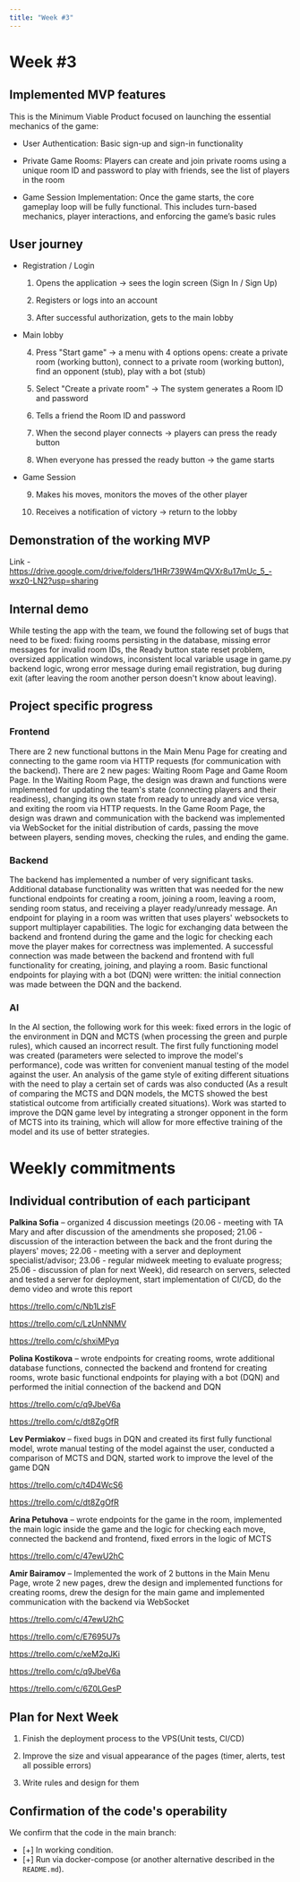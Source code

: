 ```yaml
---
title: "Week #3"
---
```


# **Week #3**

## Implemented MVP features

This is the Minimum Viable Product focused on launching the essential mechanics of the game:

- User Authentication: Basic sign-up and sign-in functionality

- Private Game Rooms: Players can create and join private rooms using a unique room ID and password to play with friends, see the list of players in the room

- Game Session Implementation: Once the game starts, the core gameplay loop will be fully functional. This includes turn-based mechanics, player interactions, and enforcing the game’s basic rules

## User journey

- Registration / Login

    1. Opens the application → sees the login screen (Sign In / Sign Up)

    2. Registers or logs into an account

    3. After successful authorization, gets to the main lobby

- Main lobby

    4. Press "Start game" → a menu with 4 options opens: create a private room (working button), connect to a private room (working button), find an opponent (stub), play with a bot (stub)

    5. Select "Create a private room" -> The system generates a Room ID and password

    6. Tells a friend the Room ID and password

    7. When the second player connects → players can press the ready button

    8. When everyone has pressed the ready button -> the game starts

- Game Session

    9. Makes his moves, monitors the moves of the other player

    10. Receives a notification of victory → return to the lobby

## Demonstration of the working MVP

Link - https://drive.google.com/drive/folders/1HRr739W4mQVXr8u17mUc_5_-wxz0-LN2?usp=sharing

## Internal demo

While testing the app with the team, we found the following set of bugs that need to be fixed:  fixing rooms persisting in the database, missing error messages for invalid room IDs, the Ready button state reset problem, oversized application windows, inconsistent local variable usage in game.py backend logic, wrong error message during email registration, bug during exit (after leaving the room another person doesn't know about leaving).


## Project specific progress

### Frontend

There are 2 new functional buttons in the Main Menu Page for creating and connecting to the game room via HTTP requests (for communication with the backend). There are 2 new pages: Waiting Room Page and Game Room Page.  In the Waiting Room Page, the design was drawn and functions were implemented for updating the team's state (connecting players and their readiness), changing its own state from ready to unready and vice versa, and exiting the room via HTTP requests.  In the Game Room Page, the design was drawn and communication with the backend was implemented via WebSocket for the initial distribution of cards, passing the move between players, sending moves, checking the rules, and ending the game.

### Backend

The backend has implemented a number of very significant tasks. Additional database functionality was written that was needed for the new functional endpoints for creating a room, joining a room, leaving a room, sending room status, and receiving a player ready/unready message. An endpoint for playing in a room was written that uses players' websockets to support multiplayer capabilities. The logic for exchanging data between the backend and frontend during the game and the logic for checking each move the player makes for correctness was implemented. A successful connection was made between the backend and frontend with full functionality for creating, joining, and playing a room. Basic functional endpoints for playing with a bot (DQN) were written: the initial connection was made between the DQN and the backend.


### AI

In the AI ​​section, the following work for this week: fixed errors in the logic of the environment in DQN and MCTS (when processing the green and purple rules), which caused an incorrect result. The first fully functioning model was created (parameters were selected to improve the model's performance), code was written for convenient manual testing of the model against the user. An analysis of the game style of exiting different situations with the need to play a certain set of cards was also conducted (As a result of comparing the MCTS and DQN models, the MCTS showed the best statistical outcome from artificially created situations). Work was started to improve the DQN game level by integrating a stronger opponent in the form of MCTS into its training, which will allow for more effective training of the model and its use of better strategies.


# Weekly commitments

## Individual contribution of each participant

**Palkina Sofia** – organized 4 discussion meetings (20.06 - meeting with TA Mary and after discussion of the amendments she proposed; 21.06 - discussion of the interaction between the back and the front during the players' moves; 22.06 - meeting with a server and deployment specialist/advisor; 23.06 - regular midweek meeting to evaluate progress; 25.06 - discussion of plan for next Week), did research on servers, selected and tested a server for deployment, start implementation of CI/CD, do the demo video and wrote this report

https://trello.com/c/Nb1LzlsF

https://trello.com/c/LzUnNNMV

https://trello.com/c/shxiMPyq


**Polina Kostikova** – wrote endpoints for creating rooms, wrote additional database functions, connected the backend and frontend for creating rooms, wrote basic functional endpoints for playing with a bot (DQN) and performed the initial connection of the backend and DQN

https://trello.com/c/q9JbeV6a

https://trello.com/c/dt8ZgOfR

**Lev Permiakov** – fixed bugs in DQN and created its first fully functional model, wrote manual testing of the model against the user, conducted a comparison of MCTS and DQN, started work to improve the level of the game DQN

https://trello.com/c/t4D4WcS6

https://trello.com/c/dt8ZgOfR

**Arina Petuhova** – wrote endpoints for the game in the room, implemented the main logic inside the game and the logic for checking each move, connected the backend and frontend, fixed errors in the logic of MCTS

https://trello.com/c/47ewU2hC

**Amir Bairamov** – Implemented the work of 2 buttons in the Main Menu Page, wrote 2 new pages, drew the design and implemented functions for creating rooms, drew the design for the main game and implemented communication with the backend via WebSocket

https://trello.com/c/47ewU2hC

https://trello.com/c/E7695U7s

https://trello.com/c/xeM2qJKi

https://trello.com/c/q9JbeV6a

https://trello.com/c/6Z0LGesP

## Plan for Next Week

1. Finish the deployment process to the VPS(Unit tests, CI/CD)

2. Improve the size and visual appearance of the pages (timer, alerts, test all possible errors)

3. Write rules and design for them


## Confirmation of the code's operability

We confirm that the code in the main branch:
- [+] In working condition.
- [+] Run via docker-compose (or another alternative described in the `README.md`).